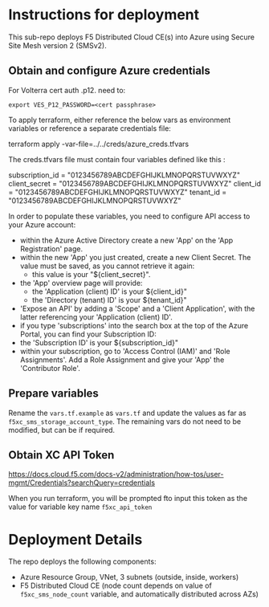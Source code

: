 # Instructions for deployment

This sub-repo deploys F5 Distributed Cloud CE(s) into Azure using Secure Site Mesh version 2 (SMSv2).

## Obtain and configure Azure credentials

For Volterra cert auth .p12. need to:

	export VES_P12_PASSWORD=<cert passphrase>

To apply terraform, either reference the below vars as environment variables or reference a separate credentials file:

terraform apply -var-file=../../creds/azure_creds.tfvars 

The creds.tfvars file must contain four variables defined like this :

subscription_id = "0123456789ABCDEFGHIJKLMNOPQRSTUVWXYZ"
client_secret   = "0123456789ABCDEFGHIJKLMNOPQRSTUVWXYZ"
client_id       = "0123456789ABCDEFGHIJKLMNOPQRSTUVWXYZ"
tenant_id       = "0123456789ABCDEFGHIJKLMNOPQRSTUVWXYZ"

In order to populate these variables, you need to configure API access to your Azure account:

 - within the Azure Active Directory create a new 'App' on the 'App Registration' page.
 - within the new 'App' you just created, create a new Client Secret.  The value must be saved, as you cannot retrieve it again:  
   - this value is your "${client_secret}".
 - the 'App' overview page will provide:
   - the 'Application (client) ID' is your ${client_id}"
   - the 'Directory (tenant) ID' is your ${tenant_id}"
 - 'Expose an API' by adding a 'Scope' and a 'Client Application', with the latter referencing your 'Application (client) ID'.
 - if you type 'subscriptions' into the search box at the top of the Azure Portal, you can find your Subscription ID:
  - the 'Subscription ID' is your ${subscription_id}"
- within your subscription, go to 'Access Control (IAM)' and 'Role Assignments'.  Add a Role Assignment and give your 'App' the 'Contributor Role'. 

## Prepare variables

Rename the `vars.tf.example` as `vars.tf` and update the values as far as `f5xc_sms_storage_account_type`.  The remaining vars do not need to be modified, but can be if required.

## Obtain XC API Token

https://docs.cloud.f5.com/docs-v2/administration/how-tos/user-mgmt/Credentials?searchQuery=credentials

When you run terraform, you will be prompted fto input this token as the value for variable key name `f5xc_api_token`


# Deployment Details

The repo deploys the following components:
  - Azure Resource Group, VNet, 3 subnets (outside, inside, workers) 
  - F5 Distributed Cloud CE (node count depends on value of `f5xc_sms_node_count` variable, and automatically distributed across AZs)
